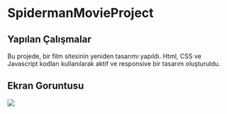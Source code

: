 
<h1>SpidermanMovieProject</h1>

<h2>Yapılan Çalışmalar</h2>

Bu projede, bir film sitesinin yeniden tasarımı yapıldı. Html, CSS ve Javascript kodları kullanılarak aktif ve responsive bir tasarım oluşturuldu.

<h2>Ekran Goruntusu</h2>

![](KısaTanıtım.gif)
